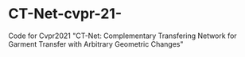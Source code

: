 # CT-Net-cvpr-21-
Code for Cvpr2021 "CT-Net: Complementary Transfering Network for Garment Transfer with Arbitrary Geometric Changes"
